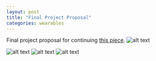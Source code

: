 ```yaml
---
layout: post
title: "Final Project Proposal"
categories: wearables
---
```


Final project proposal for continuing [this piece](http://blog.jzhong.today/wearables/PCB-Top-Progress/).
![alt text](https://raw.githubusercontent.com/jirrian/jirrian.github.io/master/images/wearables/pcb_top/process2/top_mariama.jpg)

![alt text](https://raw.githubusercontent.com/jirrian/jirrian.github.io/master/images/wearables/pcb_top/process2/top_amp_test.jpg)
![alt text](https://raw.githubusercontent.com/jirrian/jirrian.github.io/master/images/wearables/pcb_top/process2/top_milled_boards.jpg)
![alt text](https://raw.githubusercontent.com/jirrian/jirrian.github.io/master/images/wearables/pcb_top/process2/top_fabricated_boards.jpg)


